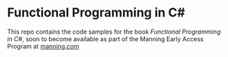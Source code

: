 # Functional Programming in C#

This repo contains the code samples for the book *Functional Programming in C#*, soon to become available 
as part of the Manning Early Access Program at [manning.com](manning.com)
